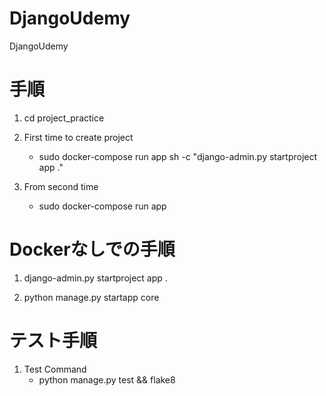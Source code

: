 # DjangoUdemy
DjangoUdemy

# 手順
1. cd project_practice

1. First time to create project
    - sudo docker-compose run app sh -c "django-admin.py startproject app ."
    
1. From second time 
    - sudo docker-compose run app 
    
# Dockerなしでの手順
1. django-admin.py startproject app .

2. python manage.py startapp core

# テスト手順
1. Test Command
    - python manage.py test && flake8


